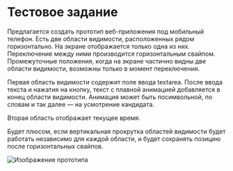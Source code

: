 <h1>Тестовое задание</h1>
<p>Предлагается создать прототип веб-приложения под мобильный телефон. Есть
две области видимости, расположенных рядом горизонтально. На экране отображается
только одна из них. Переключение между ними производится горизонтальным свайпом.
Промежуточные положения, когда на экране частично видны две области видимости,
возможны только в момент переключения.</p>
<p>Первая область видимости содержит поле ввода textarea. После ввода текста и
нажатия на кнопку, текст с плавной анимацией добавляется в конец области
видимости. Анимация может быть посимвольной, по словам и так далее — на
усмотрение кандидата.</p>
<p>Вторая область отображает текущее время.</p>
<p>Будет плюсом, если вертикальная прокрутка областей видимости будет работать
независимо для каждой области, и будет сохранять позицию после горизонтальных
свайпов.</p>
<img src='https://user-images.githubusercontent.com/10272661/116717694-39accf00-a9ea-11eb-9a08-259ffc9a94dd.png' alt='Изображение прототипа'/>

